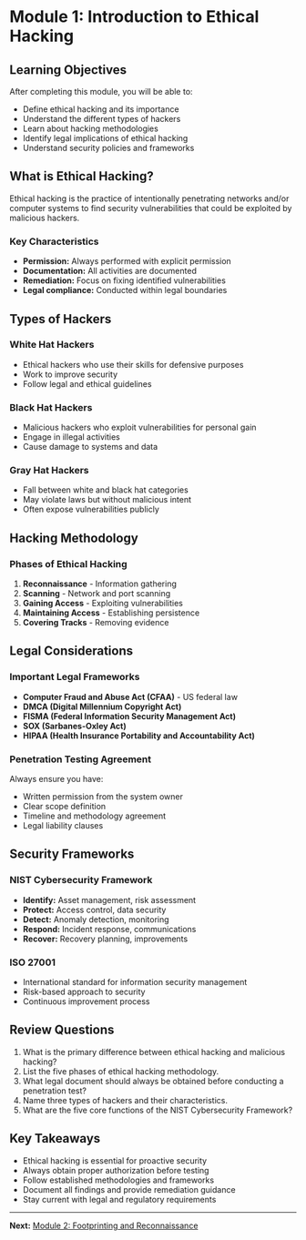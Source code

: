 # Module 1: Introduction to Ethical Hacking

## Learning Objectives

After completing this module, you will be able to:

- Define ethical hacking and its importance
- Understand the different types of hackers
- Learn about hacking methodologies
- Identify legal implications of ethical hacking
- Understand security policies and frameworks

## What is Ethical Hacking?

Ethical hacking is the practice of intentionally penetrating networks and/or computer systems to find security vulnerabilities that could be exploited by malicious hackers.

### Key Characteristics

- **Permission:** Always performed with explicit permission
- **Documentation:** All activities are documented
- **Remediation:** Focus on fixing identified vulnerabilities
- **Legal compliance:** Conducted within legal boundaries

## Types of Hackers

### White Hat Hackers

- Ethical hackers who use their skills for defensive purposes
- Work to improve security
- Follow legal and ethical guidelines

### Black Hat Hackers

- Malicious hackers who exploit vulnerabilities for personal gain
- Engage in illegal activities
- Cause damage to systems and data

### Gray Hat Hackers

- Fall between white and black hat categories
- May violate laws but without malicious intent
- Often expose vulnerabilities publicly

## Hacking Methodology

### Phases of Ethical Hacking

1. **Reconnaissance** - Information gathering
2. **Scanning** - Network and port scanning
3. **Gaining Access** - Exploiting vulnerabilities
4. **Maintaining Access** - Establishing persistence
5. **Covering Tracks** - Removing evidence

## Legal Considerations

### Important Legal Frameworks

- **Computer Fraud and Abuse Act (CFAA)** - US federal law
- **DMCA (Digital Millennium Copyright Act)**
- **FISMA (Federal Information Security Management Act)**
- **SOX (Sarbanes-Oxley Act)**
- **HIPAA (Health Insurance Portability and Accountability Act)**

### Penetration Testing Agreement

Always ensure you have:

- Written permission from the system owner
- Clear scope definition
- Timeline and methodology agreement
- Legal liability clauses

## Security Frameworks

### NIST Cybersecurity Framework

- **Identify:** Asset management, risk assessment
- **Protect:** Access control, data security
- **Detect:** Anomaly detection, monitoring
- **Respond:** Incident response, communications
- **Recover:** Recovery planning, improvements

### ISO 27001

- International standard for information security management
- Risk-based approach to security
- Continuous improvement process

## Review Questions

1. What is the primary difference between ethical hacking and malicious hacking?
2. List the five phases of ethical hacking methodology.
3. What legal document should always be obtained before conducting a penetration test?
4. Name three types of hackers and their characteristics.
5. What are the five core functions of the NIST Cybersecurity Framework?

## Key Takeaways

- Ethical hacking is essential for proactive security
- Always obtain proper authorization before testing
- Follow established methodologies and frameworks
- Document all findings and provide remediation guidance
- Stay current with legal and regulatory requirements

---

**Next:** [Module 2: Footprinting and Reconnaissance](./02-footprinting-and-reconnaissance.md)